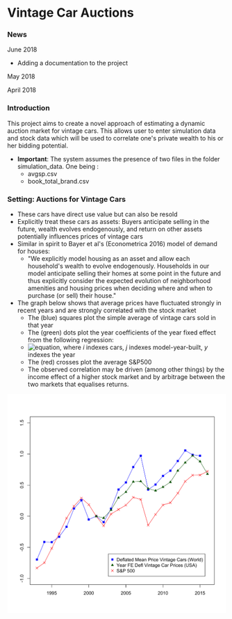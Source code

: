 Vintage Car Auctions
=====================================

### News
June 2018
* Adding a documentation to the project

May 2018

April 2018

### Introduction

This project aims to create a novel approach of estimating a dynamic auction market for vintage cars. This allows user to enter simulation data
and stock data which will be used to correlate one's private wealth to his or her bidding potential.
* **Important**: The system assumes the presence of two files in the folder simulation_data. One being :
  * avgsp.csv
  * book_total_brand.csv


### Setting: Auctions for Vintage Cars
* These cars have direct use value but can also be resold
* Explicitly treat these cars as assets: Buyers anticipate selling in the future,
wealth evolves endogenously, and return on other assets potentially influences prices of vintage cars
* Similar in spirit to Bayer et al's (Econometrica 2016) model of demand for houses:
  * "We explicitly model housing as an asset and allow each household's wealth to evolve endogenously. Households in our model anticipate selling their homes at some point in the future and thus explicitly consider the expected evolution of neighborhood amenities and housing prices when deciding where and when to purchase (or sell) their house."
* The graph below shows that average prices have fluctuated strongly in recent years and are strongly correlated with the stock market
  * The (blue) squares plot the simple average of vintage cars sold in that year
  * The (green) dots plot the year coefficients of the year fixed effect from the following regression:
  * ![equation](http://latex.codecogs.com/gif.latex?\text{ln}(p_{i,t})&space;=&space;\gamma_y&space;&plus;&space;\theta_j&space;&plus;&space;\epsilon_{i,t}), where $i$ indexes cars, $j$ indexes model-year-built, $y$ indexes the year
  * The (red) crosses plot the average S&P500
  * The observed correlation may be driven (among other things) by the income effect of a higher stock market and by arbitrage between the two markets that equalises returns.

![alt text](documentation/graph.png "Correlation of average prices with the stock market")
